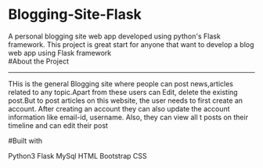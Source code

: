 # Blogging-Site-Flask

A personal blogging site web app developed using python's Flask framework. This project is great start for anyone that want to develop a blog web app using Flask framework
<br>
#About the Project
<hr>
THis is the general Blogging site where people can post news,articles related to any  topic.Apart from these users can Edit, delete the existing post.But to post articles on this website, the user needs to first create an account. After creating an account they can also update the account information like email-id, username. Also, they can view all t posts on their timeline and can edit their post

#Built with

Python3
Flask
MySql
HTML
Bootstrap
CSS

